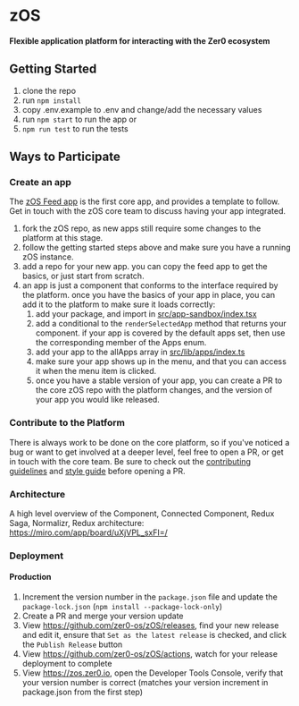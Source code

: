 # zOS

#### Flexible application platform for interacting with the Zer0 ecosystem

## Getting Started

1. clone the repo
1. run `npm install`
1. copy .env.example to .env and change/add the necessary values
1. run `npm start` to run the app or
1. `npm run test` to run the tests

## Ways to Participate

### Create an app

The [zOS Feed app](https://github.com/zer0-os/zOS-feed) is the first core app, and provides a template to follow. Get in touch with the zOS core team to discuss having your app integrated.

1. fork the zOS repo, as new apps still require some changes to the platform at this stage.
1. follow the getting started steps above and make sure you have a running zOS instance.
1. add a repo for your new app. you can copy the feed app to get the basics, or just start from scratch.
1. an app is just a component that conforms to the interface required by the platform. once you have the basics of your app in place, you can add it to the platform to make sure it loads correctly:
   1. add your package, and import in [src/app-sandbox/index.tsx](src/app-sandbox/index.tsx)
   1. add a conditional to the `renderSelectedApp` method that returns your component. if your app is covered by the default apps set, then use the corresponding member of the Apps enum.
   1. add your app to the allApps array in [src/lib/apps/index.ts](src/lib/apps/index.ts)
   1. make sure your app shows up in the menu, and that you can access it when the menu item is clicked.
   1. once you have a stable version of your app, you can create a PR to the core zOS repo with the platform changes, and the version of your app you would like released.

### Contribute to the Platform

There is always work to be done on the core platform, so if you've noticed a bug or want to get involved at a deeper level, feel free to open a PR, or get in touch with the core team. Be sure to check out the [contributing guidelines](CONTRIBUTING.md) and [style guide](STYLE_GUIDE.md) before opening a PR.

### Architecture

A high level overview of the Component, Connected Component, Redux Saga, Normalizr, Redux architecture: https://miro.com/app/board/uXjVPL_sxFI=/

### Deployment

#### Production

1. Increment the version number in the `package.json` file and update the `package-lock.json` (`npm install --package-lock-only`)
1. Create a PR and merge your version update
1. View https://github.com/zer0-os/zOS/releases, find your new release and edit it, ensure that `Set as the latest release` is checked, and click the `Publish Release` button
1. View https://github.com/zer0-os/zOS/actions, watch for your release deployment to complete
1. View https://zos.zer0.io, open the Developer Tools Console, verify that your version number is correct (matches your version increment in package.json from the first step)
